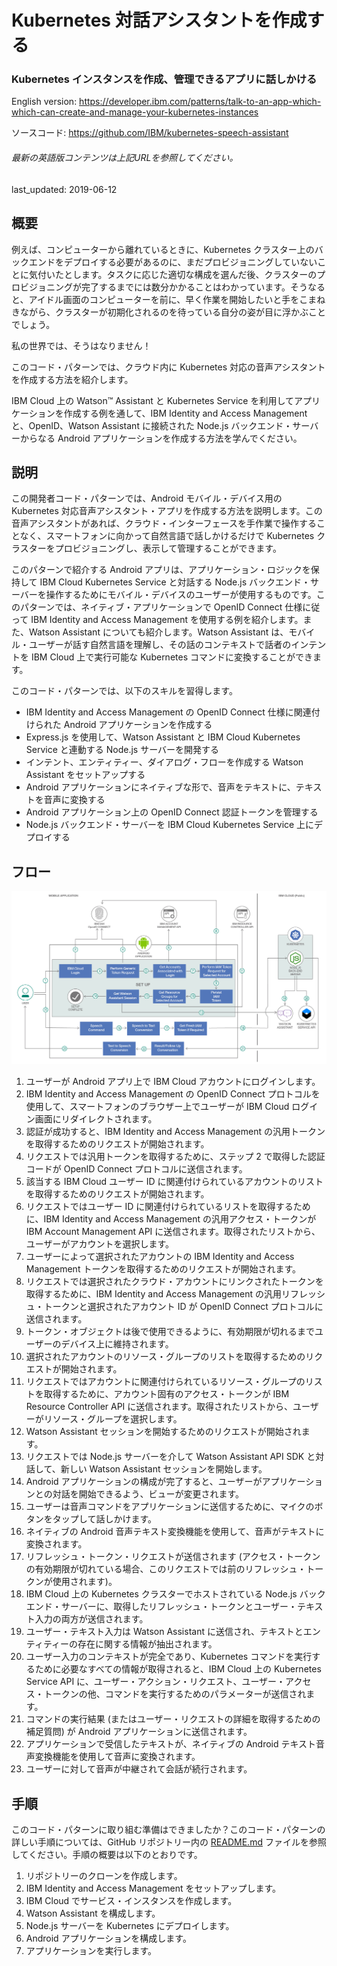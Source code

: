 # Kubernetes 対話アシスタントを作成する

### Kubernetes インスタンスを作成、管理できるアプリに話しかける

English version: https://developer.ibm.com/patterns/talk-to-an-app-which-which-can-create-and-manage-your-kubernetes-instances
  
ソースコード: https://github.com/IBM/kubernetes-speech-assistant

###### 最新の英語版コンテンツは上記URLを参照してください。
last_updated: 2019-06-12

 ## 概要

例えば、コンピューターから離れているときに、Kubernetes クラスター上のバックエンドをデプロイする必要があるのに、まだプロビジョニングしていないことに気付いたとします。タスクに応じた適切な構成を選んだ後、クラスターのプロビジョニングが完了するまでには数分かかることはわかっています。そうなると、アイドル画面のコンピューターを前に、早く作業を開始したいと手をこまねきながら、クラスターが初期化されるのを待っている自分の姿が目に浮かぶことでしょう。

私の世界では、そうはなりません！

このコード・パターンでは、クラウド内に Kubernetes 対応の音声アシスタントを作成する方法を紹介します。

IBM Cloud 上の Watson&trade; Assistant と Kubernetes Service を利用してアプリケーションを作成する例を通して、IBM Identity and Access Management と、OpenID、Watson Assistant に接続された Node.js バックエンド・サーバーからなる Android アプリケーションを作成する方法を学んでください。

## 説明

この開発者コード・パターンでは、Android モバイル・デバイス用の Kubernetes 対応音声アシスタント・アプリを作成する方法を説明します。この音声アシスタントがあれば、クラウド・インターフェースを手作業で操作することなく、スマートフォンに向かって自然言語で話しかけるだけで Kubernetes クラスターをプロビジョニングし、表示して管理することができます。

このパターンで紹介する Android アプリは、アプリケーション・ロジックを保持して IBM Cloud Kubernetes Service と対話する Node.js バックエンド・サーバーを操作するためにモバイル・デバイスのユーザーが使用するものです。このパターンでは、ネイティブ・アプリケーションで OpenID Connect 仕様に従って IBM Identity and Access Management を使用する例を紹介します。また、Watson Assistant についても紹介します。Watson Assistant は、モバイル・ユーザーが話す自然言語を理解し、その話のコンテキストで話者のインテントを IBM Cloud 上で実行可能な Kubernetes コマンドに変換することができます。

このコード・パターンでは、以下のスキルを習得します。

* IBM Identity and Access Management の OpenID Connect 仕様に関連付けられた Android アプリケーションを作成する
* Express.js を使用して、Watson Assistant と IBM Cloud Kubernetes Service と連動する Node.js サーバーを開発する
* インテント、エンティティー、ダイアログ・フローを作成する Watson Assistant をセットアップする
* Android アプリケーションにネイティブな形で、音声をテキストに、テキストを音声に変換する
* Android アプリケーション上の OpenID Connect 認証トークンを管理する
* Node.js バックエンド・サーバーを IBM Cloud Kubernetes Service 上にデプロイする

## フロー

![Kubernetes 対応音声アシスタントのアーキテクチャーを説明するフロー図](./images/kubernetes-speech-assistant-architecture-diagram.png)

1. ユーザーが Android アプリ上で IBM Cloud アカウントにログインします。
1. IBM Identity and Access Management の OpenID Connect プロトコルを使用して、スマートフォンのブラウザー上でユーザーが IBM Cloud ログイン画面にリダイレクトされます。
1. 認証が成功すると、IBM Identity and Access Management の汎用トークンを取得するためのリクエストが開始されます。
1. リクエストでは汎用トークンを取得するために、ステップ 2 で取得した認証コードが OpenID Connect プロトコルに送信されます。
1. 該当する IBM Cloud ユーザー ID に関連付けられているアカウントのリストを取得するためのリクエストが開始されます。
1. リクエストではユーザー ID に関連付けられているリストを取得するために、IBM Identity and Access Management の汎用アクセス・トークンが IBM Account Management API に送信されます。取得されたリストから、ユーザーがアカウントを選択します。
1. ユーザーによって選択されたアカウントの IBM Identity and Access Management トークンを取得するためのリクエストが開始されます。
1. リクエストでは選択されたクラウド・アカウントにリンクされたトークンを取得するために、IBM Identity and Access Management の汎用リフレッシュ・トークンと選択されたアカウント ID が OpenID Connect プロトコルに送信されます。
1. トークン・オブジェクトは後で使用できるように、有効期限が切れるまでユーザーのデバイス上に維持されます。
1. 選択されたアカウントのリソース・グループのリストを取得するためのリクエストが開始されます。
1. リクエストではアカウントに関連付けられているリソース・グループのリストを取得するために、アカウント固有のアクセス・トークンが IBM Resource Controller API に送信されます。取得されたリストから、ユーザーがリソース・グループを選択します。
1. Watson Assistant セッションを開始するためのリクエストが開始されます。
1. リクエストでは Node.js サーバーを介して Watson Assistant API SDK と対話して、新しい Watson Assistant セッションを開始します。
1. Android アプリケーションの構成が完了すると、ユーザーがアプリケーションとの対話を開始できるよう、ビューが変更されます。
1. ユーザーは音声コマンドをアプリケーションに送信するために、マイクのボタンをタップして話しかけます。
1. ネイティブの Android 音声テキスト変換機能を使用して、音声がテキストに変換されます。
1. リフレッシュ・トークン・リクエストが送信されます (アクセス・トークンの有効期限が切れている場合、このリクエストでは前のリフレッシュ・トークンが使用されます)。
1. IBM Cloud 上の Kubernetes クラスターでホストされている Node.js バックエンド・サーバーに、取得したリフレッシュ・トークンとユーザー・テキスト入力の両方が送信されます。
1. ユーザー・テキスト入力は Watson Assistant に送信され、テキストとエンティティーの存在に関する情報が抽出されます。
1. ユーザー入力のコンテキストが完全であり、Kubernetes コマンドを実行するために必要なすべての情報が取得されると、IBM Cloud 上の Kubernetes Service API に、ユーザー・アクション・リクエスト、ユーザー・アクセス・トークンの他、コマンドを実行するためのパラメーターが送信されます。
1. コマンドの実行結果 (またはユーザー・リクエストの詳細を取得するための補足質問) が Android アプリケーションに送信されます。
1. アプリケーションで受信したテキストが、ネイティブの Android テキスト音声変換機能を使用して音声に変換されます。
1. ユーザーに対して音声が中継されて会話が続行されます。

## 手順

このコード・パターンに取り組む準備はできましたか？このコード・パターンの詳しい手順については、GitHub リポジトリー内の [README.md](https://github.com/IBM/kubernetes-speech-assistant/blob/master/README.md) ファイルを参照してください。手順の概要は以下のとおりです。

1. リポジトリーのクローンを作成します。
1. IBM Identity and Access Management をセットアップします。
1. IBM Cloud でサービス・インスタンスを作成します。
1. Watson Assistant を構成します。
1. Node.js サーバーを Kubernetes にデプロイします。
1. Android アプリケーションを構成します。
1. アプリケーションを実行します。
